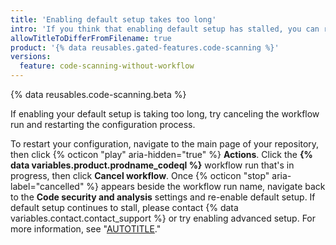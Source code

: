 ```yaml
---
title: 'Enabling default setup takes too long'
intro: 'If you think that enabling default setup has stalled, you can restart the process.'
allowTitleToDifferFromFilename: true
product: '{% data reusables.gated-features.code-scanning %}'
versions:
  feature: code-scanning-without-workflow
---
```


{% data reusables.code-scanning.beta %}

If enabling your default setup is taking too long, try canceling the workflow run and restarting the configuration process.

To restart your configuration, navigate to the main page of your repository, then click {% octicon "play" aria-hidden="true" %} **Actions**. Click the **{% data variables.product.prodname_codeql %}** workflow run that's in progress, then click **Cancel workflow**. Once {% octicon "stop" aria-label="cancelled" %} appears beside the workflow run name, navigate back to the **Code security and analysis** settings and re-enable default setup. If default setup continues to stall, please contact {% data variables.contact.contact_support %} or try enabling advanced setup. For more information, see "[AUTOTITLE](/code-security/code-scanning/automatically-scanning-your-code-for-vulnerabilities-and-errors/configuring-advanced-setup-for-code-scanning)."
